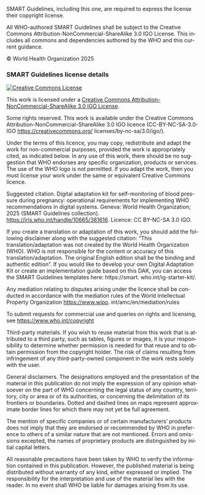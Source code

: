 <div xmlns="http://www.w3.org/1999/xhtml"
     xmlns:xsi="http://www.w3.org/2001/XMLSchema-instance"
     xsi:schemaLocation="http://hl7.org/fhir ../../src-generated/schemas/fhir-single.xsd"
     xmlns:xi="http://www.w3.org/2001/XInclude"
     lang="en">

<p>SMART Guidelines, including this one, are required to express the license their copyright license.</p>
<p>All WHO-authored SMART Guidelines shall be subject to the Creative Commons Attribution-NonCommercial-ShareAlike 3.0 IGO License. This includes all commons and dependencies authored by the WHO and this current guidance.<p>

© World Health Organization 2025

<h3>SMART Guidelines license details</h3>

<a rel="license" href="http://creativecommons.org/licenses/by-nc-sa/3.0/igo/"><img alt="Creative Commons License" style="border-width:0" src="https://i.creativecommons.org/l/by-nc-sa/3.0/igo/88x31.png"/></a>

<p>This work is licensed under a <a rel="license" href="http://creativecommons.org/licenses/by-nc-sa/3.0/igo/">Creative Commons Attribution-NonCommercial-ShareAlike 3.0 IGO License</a>.</p>



Some rights reserved. This work is available under the Creative Commons Attribution-NonCommercial-ShareAlike 3.0 IGO licence (CC-BY-NC-SA-3.0-IGO https://creativecommons.org/
licenses/by-nc-sa/3.0/igo/).

Under the terms of this licence, you may copy, redistribute and adapt the work for non-commercial purposes, provided the work is appropriately cited, as indicated below. In any use of
this work, there should be no suggestion that WHO endorses any specific organization, products or services. The use of the WHO logo is not permitted. If you adapt the work, then you
must license your work under the same or equivalent Creative Commons licence.

Suggested citation. Digital adaptation kit for self-monitoring of blood pressure during pregnancy: operational requirements for implementing WHO recommendations in digital systems.
Geneva: World Health Organization; 2025 (SMART Guidelines collection). https://iris.who.int/handle/10665/381616. Licence: CC BY-NC-SA 3.0 IGO.

If you create a translation or adaptation of this work, you should add the following disclaimer along with the suggested citation: “This translation/adaptation was not created by the World
Health Organization (WHO). WHO is not responsible for the content or accuracy of this translation/adaptation. The original English edition shall be the binding and authentic edition”.
If you would like to develop your own Digital Adaptation Kit or create an implementation guide based on this DAK, you can access the SMART Guidelines templates here: https://smart.
who.int/ig-starter-kit/.

Any mediation relating to disputes arising under the licence shall be conducted in accordance with the mediation rules of the World Intellectual Property Organization https://www.wipo.
int/amc/en/mediation/rules

To submit requests for commercial use and queries on rights and licensing, see https://www.who.int/copyright

Third-party materials. If you wish to reuse material from this work that is attributed to a third party, such as tables, figures or images, it is your responsibility to determine whether
permission is needed for that reuse and to obtain permission from the copyright holder. The risk of claims resulting from infringement of any third-party-owned component in the work
rests solely with the user.

General disclaimers. The designations employed and the presentation of the material in this publication do not imply the expression of any opinion whatsoever on the part of WHO
concerning the legal status of any country, territory, city or area or of its authorities, or concerning the delimitation of its frontiers or boundaries. Dotted and dashed lines on maps
represent approximate border lines for which there may not yet be full agreement.

The mention of specific companies or of certain manufacturers’ products does not imply that they are endorsed or recommended by WHO in preference to others of a similar nature that
are not mentioned. Errors and omissions excepted, the names of proprietary products are distinguished by initial capital letters.

All reasonable precautions have been taken by WHO to verify the information contained in this publication. However, the published material is being distributed without warranty of any
kind, either expressed or implied. The responsibility for the interpretation and use of the material lies with the reader. In no event shall WHO be liable for damages arising from its use.
